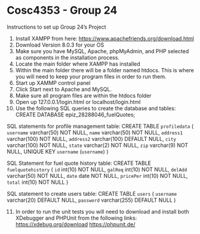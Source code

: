 # Cosc4353 - Group 24
Instructions to set up Group 24’s Project

1. Install XAMPP from here: https://www.apachefriends.org/download.html
2. Download Version 8.0.3 for your OS
3. Make sure you have MySQL, Apache, phpMyAdmin, and PHP selected as components in the installation process.
4. Locate the main folder where XAMPP has installed
5. Within the main folder there will be a folder named htdocs. This is where you will need to keep your program files in order to run them.
6. Start up XAMMP control panel 
7. Click Start next to Apache and MySQL.
8. Make sure all program files are within the htdocs folder
9. Open up 127.0.0.1/login.html or localhost/login.html
10. Use the following SQL queries to create the database and tables:
CREATE DATABASE epiz_28288046_fuelQuotes;

SQL statements for profile management table:
CREATE TABLE `profiledata` (
 `username` varchar(50) NOT NULL,
 `name` varchar(50) NOT NULL,
 `address1` varchar(100) NOT NULL,
 `address2` varchar(100) DEFAULT NULL,
 `city` varchar(100) NOT NULL,
 `state` varchar(2) NOT NULL,
 `zip` varchar(9) NOT NULL,
 UNIQUE KEY `username` (`username`)
) 

SQL Statement for fuel quote history table:
CREATE TABLE `fuelquotehistory` (
 `id` int(10) NOT NULL,
 `galReq` int(10) NOT NULL,
 `delAdd` varchar(50) NOT NULL, `date` date NOT NULL,
 `pricePer` int(10) NOT NULL,
 `total` int(10) NOT NULL
) 

SQL statement to create users table:
CREATE TABLE `users` (
 `username` varchar(20) DEFAULT NULL,
 `password` varchar(255) DEFAULT NULL
)

11. In order to run the unit tests you will need to download and install both XDebugger and PHPUnit from the following links:
				https://xdebug.org/download
				https://phpunit.de/
